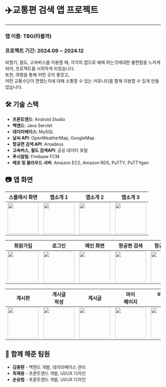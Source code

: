 # ✈️**교통편 검색 앱 프로젝트**
<hr>
<h3>앱 이름: TBG(타볼까)</h3>
<h3>프로젝트 기간: 2024.09 ~ 2024.12</h3>
비행기, 철도, 고속버스를 이용할 때, 각각의 앱으로 예매 하는것에대한 불편함을 느끼게 되어,
프로젝트를 시작하게 되었습니다.<br>
또한, 여행을 통해 어떤 곳이 좋았고, <BR>어떤 교통수단이 편했는지에 대해 소통할 수 있는 커뮤니티를 함께 이용할 수 있게 만들었습니다.

## 🛠 기술 스택

- **프론트엔드**: Android Studio
- **백엔드**: Java Servlet
- **데이터베이스**: MySQL
- **날씨 API**: OpenWeatherMap, GoogleMap
- **항공편 검색 API**: Amadeus
- **고속버스, 철도 검색API**: 공공 데이터 포털
- **푸시알림**: Firebase FCM
- **배포 및 클라우드 서버**: Amazon EC2, Amazon RDS, PuTTY, PuTTYgen 


## 📷 앱 화면

| 스플래시 화면 | 앱소개 1 | 앱소개 2 | 앱소개 3 |
|-------------|---------|---------|---------|
| <img src="https://github.com/user-attachments/assets/a75dca81-7eaf-472d-a8b6-e82a609636eb" width="100"> | <img src="https://github.com/user-attachments/assets/42c2224c-7414-4228-86ef-995c750aad2b" width="100"> | <img src="https://github.com/user-attachments/assets/530b3e56-f92e-4f94-aa72-aad62b20c4af" width="100"> | <img src="https://github.com/user-attachments/assets/42b5efcb-16ee-458d-971a-da8741b63845" width="100"> 


| 회원가입 | 로그인 | 메인 화면 | 항공편 검색 | 항공편 결과 | 
|-------------|---------|---------|---------|---------|
| <img src="https://github.com/user-attachments/assets/0e67694c-e474-47ea-92c8-829354b1aa59" width="100"> | <img src="https://github.com/user-attachments/assets/b4514663-8701-4c4a-8d32-c166c26fc89e" width="100"> | <img src="https://github.com/user-attachments/assets/ec0c17cc-b12d-479a-b354-b94bd6fd1c34" width="100"> | <img src="https://github.com/user-attachments/assets/717a30bb-5128-4bd2-9df8-3c2d1f30bd71" width="100"> | <img src="https://github.com/user-attachments/assets/c265179d-bee8-4f4e-a13a-3f7cfccef6f5" width="100"> 

| 게시판 | 게시글<BR>작성 | 게시글 | 마이 <BR>페이지 | 비밀번호 <BR>변경 |  즐겨찾기 |  상담 및 <BR>문의 |   설정 및 <BR>권한 |   내가 쓴<BR> 글 |
|---------|---------|---------|---------|---------|---------|---------|---------|---------|
| <img src="https://github.com/user-attachments/assets/5a1a479c-4403-4e7a-8dce-7415cd1482dd" width="100"> | <img src="https://github.com/user-attachments/assets/9cf9b811-cfd1-4fdc-af50-45b72c08c467" width="100"> | <img src="https://github.com/user-attachments/assets/5f5836de-6c62-44fb-8431-1cc952748499" width="100"> | <img src="https://github.com/user-attachments/assets/8541c830-6664-4648-9c12-d7a213f0347b" width="100"> | <img src="https://github.com/user-attachments/assets/4c68cc2f-08fe-4d21-87d6-aa04656ecc8a" width="100"> | <img src="https://github.com/user-attachments/assets/e2b7b395-c65e-47a9-b836-280a48bf1cb0" width="100"> | <img src="https://github.com/user-attachments/assets/57876038-5d88-4b22-862c-c0480f60e30f" width="100"> |<img src="https://github.com/user-attachments/assets/a9ce47b3-eaba-4214-829f-50e15ae8039f" width="100"> |<img src="https://github.com/user-attachments/assets/31291fcc-e20f-4caf-9a60-5042ecc12c61" width="100"> | <img src="" width="100">  <img src="" width="100"> |    

## 👥 함께 해준 팀원

- **김충환** - 백엔드 개발, 데이터베이스 관리
- **최재용** - 프론트엔드 개발, UI/UX 디자인
- **손승범** - 프론트엔드 개발, UI/UX 디자인


